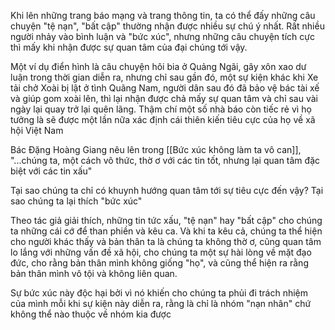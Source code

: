 Khi lên những trang báo mạng và trang thông tin, ta có thể đấy những câu chuyện "tệ nạn", "bất cập" thường nhận được nhiều sự chú ý nhất. Rất nhiều người nhảy vào bình luận và "bức xúc", nhưng những câu chuyện tích cực thì mấy khi nhận được sự quan tâm của đại chúng tới vậy.

Một ví dụ điển hình là câu chuyện hôi bia ở Quảng Ngãi, gây xôn xao dư luận trong thời gian diễn ra, nhưng chỉ sau gần đó, một sự kiện khác khi Xe tải chở Xoài bị lật ở tình Quãng Nam, người dân sau đó đã bảo vệ bác tài xế và giúp gom xoài lên, thì lại nhận được chả mấy sự quan tâm và chỉ sau vài ngày lại quay trở lại quên lãng. Thậm chí một số nhà báo còn tiếc rẻ vì họ tưởng là sẽ được một lần nữa xác định cái thiên kiến tiêu cực của họ về xã hội Việt Nam

Bác Đặng Hoàng Giang nêu lên trong [[Bức xúc không làm ta vô can]], "...chúng ta, một cách vô thức, thờ ơ với các tin tốt, nhưng lại quan tâm đặc biệt với các tin xấu"

Tại sao chúng ta chỉ có khuynh hướng quan tâm tới sự tiêu cực đến vậy? Tại sao chúng ta lại thích "bức xúc"

Theo tác giả giải thích, những tin tức xấu, "tệ nạn" hay "bất cập" cho chúng ta những cái cớ để than phiền và kêu ca. Và khi ta kêu cả, chúng ta thể hiện cho người khác thấy và bản thân ta là chúng ta không thờ ơ, cũng quan tâm lo lắng với những vấn đề xã hội, cho chúng ta một sự hài lòng về mặt đạo đức, cho rằng bản thân mình không giống "họ", và cũng thể hiện ra rằng bản thân mình vô tội và không liên quan.

Sự bức xúc này độc hại bởi vì nó khiến cho chúng ta phủi đi trách nhiệm của mình mỗi khi sự kiện này diễn ra, rằng là chỉ là nhóm "nạn nhân" chứ không thể nào thuộc về nhóm kia được